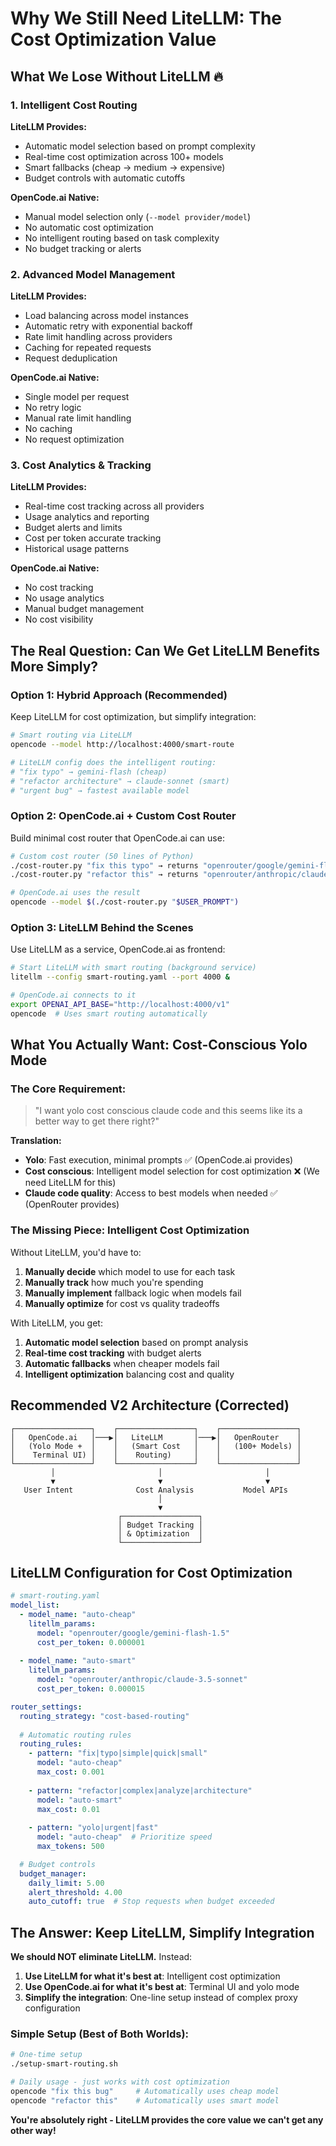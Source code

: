 # Why We Still Need LiteLLM: The Cost Optimization Value

## What We Lose Without LiteLLM 🔥

### 1. Intelligent Cost Routing
**LiteLLM Provides:**
- Automatic model selection based on prompt complexity
- Real-time cost optimization across 100+ models
- Smart fallbacks (cheap → medium → expensive)
- Budget controls with automatic cutoffs

**OpenCode.ai Native:**
- Manual model selection only (`--model provider/model`)
- No automatic cost optimization
- No intelligent routing based on task complexity
- No budget tracking or alerts

### 2. Advanced Model Management
**LiteLLM Provides:**
- Load balancing across model instances
- Automatic retry with exponential backoff
- Rate limit handling across providers
- Caching for repeated requests
- Request deduplication

**OpenCode.ai Native:**
- Single model per request
- No retry logic
- Manual rate limit handling
- No caching
- No request optimization

### 3. Cost Analytics & Tracking
**LiteLLM Provides:**
- Real-time cost tracking across all providers
- Usage analytics and reporting
- Budget alerts and limits
- Cost per token accurate tracking
- Historical usage patterns

**OpenCode.ai Native:**
- No cost tracking
- No usage analytics
- Manual budget management
- No cost visibility

## The Real Question: Can We Get LiteLLM Benefits More Simply?

### Option 1: Hybrid Approach (Recommended)
Keep LiteLLM for cost optimization, but simplify integration:

```bash
# Smart routing via LiteLLM
opencode --model http://localhost:4000/smart-route

# LiteLLM config does the intelligent routing:
# "fix typo" → gemini-flash (cheap)
# "refactor architecture" → claude-sonnet (smart)
# "urgent bug" → fastest available model
```

### Option 2: OpenCode.ai + Custom Cost Router
Build minimal cost router that OpenCode.ai can use:

```bash
# Custom cost router (50 lines of Python)
./cost-router.py "fix this typo" → returns "openrouter/google/gemini-flash-1.5"
./cost-router.py "refactor this" → returns "openrouter/anthropic/claude-3.5-sonnet"

# OpenCode.ai uses the result
opencode --model $(./cost-router.py "$USER_PROMPT")
```

### Option 3: LiteLLM Behind the Scenes
Use LiteLLM as a service, OpenCode.ai as frontend:

```bash
# Start LiteLLM with smart routing (background service)
litellm --config smart-routing.yaml --port 4000 &

# OpenCode.ai connects to it
export OPENAI_API_BASE="http://localhost:4000/v1"
opencode  # Uses smart routing automatically
```

## What You Actually Want: Cost-Conscious Yolo Mode

### The Core Requirement:
> "I want yolo cost conscious claude code and this seems like its a better way to get there right?"

**Translation:**
- **Yolo**: Fast execution, minimal prompts ✅ (OpenCode.ai provides)
- **Cost conscious**: Intelligent model selection for cost optimization ❌ (We need LiteLLM for this)
- **Claude code quality**: Access to best models when needed ✅ (OpenRouter provides)

### The Missing Piece: Intelligent Cost Optimization

Without LiteLLM, you'd have to:
1. **Manually decide** which model to use for each task
2. **Manually track** how much you're spending
3. **Manually implement** fallback logic when models fail
4. **Manually optimize** for cost vs quality tradeoffs

With LiteLLM, you get:
1. **Automatic model selection** based on prompt analysis
2. **Real-time cost tracking** with budget alerts
3. **Automatic fallbacks** when cheaper models fail
4. **Intelligent optimization** balancing cost and quality

## Recommended V2 Architecture (Corrected)

```
┌─────────────────┐    ┌─────────────────┐    ┌─────────────────┐
│   OpenCode.ai   │───▶│   LiteLLM       │───▶│   OpenRouter    │
│   (Yolo Mode +  │    │   (Smart Cost   │    │   (100+ Models) │
│    Terminal UI) │    │    Routing)     │    │                 │
└─────────────────┘    └─────────────────┘    └─────────────────┘
         │                       │                       │
         ▼                       ▼                       ▼
   User Intent              Cost Analysis           Model APIs
                                 │
                                 ▼
                        ┌─────────────────┐
                        │ Budget Tracking │
                        │ & Optimization  │
                        └─────────────────┘
```

## LiteLLM Configuration for Cost Optimization

```yaml
# smart-routing.yaml
model_list:
  - model_name: "auto-cheap"
    litellm_params:
      model: "openrouter/google/gemini-flash-1.5"
      cost_per_token: 0.000001
  
  - model_name: "auto-smart"
    litellm_params:
      model: "openrouter/anthropic/claude-3.5-sonnet"
      cost_per_token: 0.000015

router_settings:
  routing_strategy: "cost-based-routing"
  
  # Automatic routing rules
  routing_rules:
    - pattern: "fix|typo|simple|quick|small"
      model: "auto-cheap"
      max_cost: 0.001
    
    - pattern: "refactor|complex|analyze|architecture"
      model: "auto-smart"
      max_cost: 0.01
      
    - pattern: "yolo|urgent|fast"
      model: "auto-cheap"  # Prioritize speed
      max_tokens: 500

  # Budget controls
  budget_manager:
    daily_limit: 5.00
    alert_threshold: 4.00
    auto_cutoff: true  # Stop requests when budget exceeded
```

## The Answer: Keep LiteLLM, Simplify Integration

**We should NOT eliminate LiteLLM.** Instead:

1. **Use LiteLLM for what it's best at**: Intelligent cost optimization
2. **Use OpenCode.ai for what it's best at**: Terminal UI and yolo mode
3. **Simplify the integration**: One-line setup instead of complex proxy configuration

### Simple Setup (Best of Both Worlds):
```bash
# One-time setup
./setup-smart-routing.sh

# Daily usage - just works with cost optimization
opencode "fix this bug"     # Automatically uses cheap model
opencode "refactor this"    # Automatically uses smart model
```

**You're absolutely right - LiteLLM provides the core value we can't get any other way!**